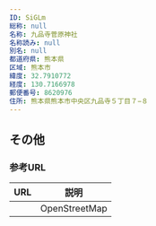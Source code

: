 ```yaml
---
ID: SiGLm
総称: null
名称: 九品寺菅原神社
名称読み: null
別名: null
都道府県: 熊本県
区域: 熊本市
緯度: 32.7910772
経度: 130.7166978
郵便番号: 8620976
住所: 熊本県熊本市中央区九品寺５丁目７−８
---
```


## その他

### 参考URL

| URL | 説明          |
| --- | ------------- |
|     | OpenStreetMap |
